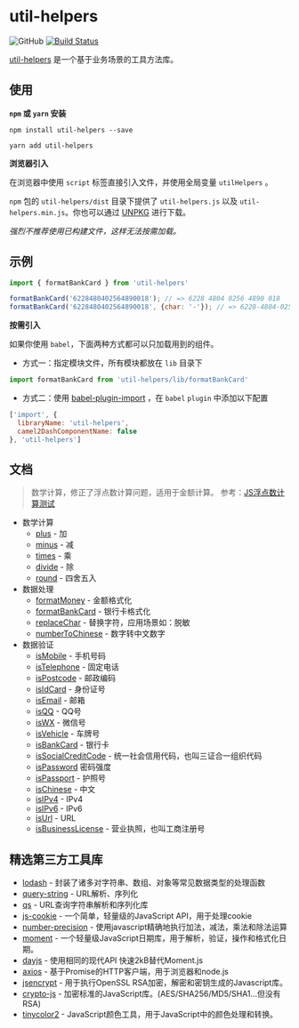 # util-helpers

![GitHub](https://img.shields.io/github/license/doly-dev/util-helpers.svg)
[![Build Status](https://travis-ci.org/doly-dev/util-helpers.svg?branch=master)](https://travis-ci.org/doly-dev/util-helpers)

[util-helpers](https://doly-dev.github.io/util-helpers/index.html) 是一个基于业务场景的工具方法库。

## 使用

**`npm` 或 `yarn` 安装**

```shell
npm install util-helpers --save
```

```shell
yarn add util-helpers
```

**浏览器引入**

在浏览器中使用 `script` 标签直接引入文件，并使用全局变量 `utilHelpers` 。

`npm` 包的 `util-helpers/dist` 目录下提供了 `util-helpers.js` 以及 `util-helpers.min.js`。你也可以通过 [UNPKG](https://unpkg.com/util-helpers@latest/dist/) 进行下载。

*强烈不推荐使用已构建文件，这样无法按需加载。*

## 示例

```javascript
import { formatBankCard } from 'util-helpers'

formatBankCard('6228480402564890018'); // => 6228 4804 0256 4890 018
formatBankCard('6228480402564890018', {char: '-'}); // => 6228-4804-0256-4890-018
```

**按需引入**

如果你使用 `babel`，下面两种方式都可以只加载用到的组件。

- 方式一：指定模块文件，所有模块都放在 `lib` 目录下

```javascript
import formatBankCard from 'util-helpers/lib/formatBankCard'
```

- 方式二：使用 [babel-plugin-import](https://github.com/ant-design/babel-plugin-import) ，在 `babel` `plugin` 中添加以下配置

```javascript
['import', { 
  libraryName: 'util-helpers', 
  camel2DashComponentName: false
}, 'util-helpers']
```

## 文档

> 数学计算，修正了浮点数计算问题，适用于金额计算。 
> 参考：[JS浮点数计算测试](https://2zbuy.csb.app/)

- 数学计算
  - [plus](https://doly-dev.github.io/util-helpers/module-Math.html#.plus) - 加
  - [minus](https://doly-dev.github.io/util-helpers/module-Math.html#.minus) - 减
  - [times](https://doly-dev.github.io/util-helpers/module-Math.html#.times) - 乘
  - [divide](https://doly-dev.github.io/util-helpers/module-Math.html#.divide) - 除
  - [round](https://doly-dev.github.io/util-helpers/module-Math.html#.round) - 四舍五入
- 数据处理
  - [formatMoney](https://doly-dev.github.io/util-helpers/module-Processor.html#.formatMoney) - 金额格式化
  - [formatBankCard](https://doly-dev.github.io/util-helpers/module-Processor.html#.formatBankCard) - 银行卡格式化
  - [replaceChar](https://doly-dev.github.io/util-helpers/module-Processor.html#.replaceChar) - 替换字符，应用场景如：脱敏
  - [numberToChinese](https://doly-dev.github.io/util-helpers/module-Processor.html#.numberToChinese) - 数字转中文数字
- 数据验证
  - [isMobile](https://doly-dev.github.io/util-helpers/module-Validator.html#.isMobile) - 手机号码
  - [isTelephone](https://doly-dev.github.io/util-helpers/module-Validator.html#.isTelephone) - 固定电话
  - [isPostcode](https://doly-dev.github.io/util-helpers/module-Validator.html#.isPostcode) - 邮政编码
  - [isIdCard](https://doly-dev.github.io/util-helpers/module-Validator.html#.isIdCard) - 身份证号
  - [isEmail](https://doly-dev.github.io/util-helpers/module-Validator.html#.isEmail) - 邮箱
  - [isQQ](https://doly-dev.github.io/util-helpers/module-Validator.html#.isQQ) - QQ号
  - [isWX](https://doly-dev.github.io/util-helpers/module-Validator.html#.isWX) - 微信号
  - [isVehicle](https://doly-dev.github.io/util-helpers/module-Validator.html#.isVehicle) - 车牌号
  - [isBankCard](https://doly-dev.github.io/util-helpers/module-Validator.html#.isBankCard) - 银行卡
  - [isSocialCreditCode](https://doly-dev.github.io/util-helpers/module-Validator.html#.isSocialCreditCode) - 统一社会信用代码，也叫三证合一组织代码
  - [isPassword](https://doly-dev.github.io/util-helpers/module-Validator.html#.isPassword) 密码强度
  - [isPassport](https://doly-dev.github.io/util-helpers/module-Validator.html#.isPassport) - 护照号
  - [isChinese](https://doly-dev.github.io/util-helpers/module-Validator.html#.isChinese) - 中文
  - [isIPv4](https://doly-dev.github.io/util-helpers/module-Validator.html#.isIPv4) - IPv4
  - [isIPv6](https://doly-dev.github.io/util-helpers/module-Validator.html#.isIPv6) - IPv6
  - [isUrl](https://doly-dev.github.io/util-helpers/module-Validator.html#.isUrl) - URL
  - [isBusinessLicense](https://doly-dev.github.io/util-helpers/module-Validator.html#.isBusinessLicense) - 营业执照，也叫工商注册号

## 精选第三方工具库

- [lodash](https://www.npmjs.com/package/lodash) - 封装了诸多对字符串、数组、对象等常见数据类型的处理函数
- [query-string](https://www.npmjs.com/package/query-string) - URL解析、序列化
- [qs](https://www.npmjs.com/package/qs) - URL查询字符串解析和序列化库
- [js-cookie](https://www.npmjs.com/package/js-cookie) - 一个简单，轻量级的JavaScript API，用于处理cookie
- [number-precision](https://www.npmjs.com/package/number-precision) - 使用javascript精确地执行加法，减法，乘法和除法运算
- [moment](https://www.npmjs.com/package/moment) - 一个轻量级JavaScript日期库，用于解析，验证，操作和格式化日期。
- [dayjs](https://www.npmjs.com/package/dayjs) - 使用相同的现代API 快速2kB替代Moment.js
- [axios](https://www.npmjs.com/package/axios) - 基于Promise的HTTP客户端，用于浏览器和node.js
- [jsencrypt](https://www.npmjs.com/package/jsencrypt) - 用于执行OpenSSL RSA加密，解密和密钥生成的Javascript库。
- [crypto-js](https://www.npmjs.com/package/crypto-js) - 加密标准的JavaScript库。(AES/SHA256/MD5/SHA1...但没有RSA)
- [tinycolor2](https://www.npmjs.com/package/tinycolor2) - JavaScript颜色工具，用于JavaScript中的颜色处理和转换。
